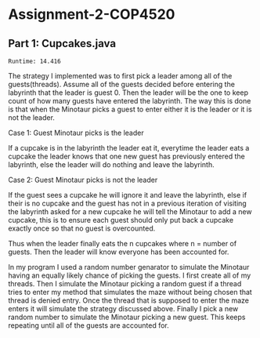 # Assignment-2-COP4520

## Part 1: Cupcakes.java

```
Runtime: 14.416
```

The strategy I implemented was to first pick a leader among all of the guests(threads). Assume all of the guests decided before entering the labyrinth that the leader
is guest 0. Then the leader will be the one to keep count of how many guests have entered the labyrinth. The way this is done is that when the Minotaur picks a guest to enter either it is the leader or it is not the leader.  

Case 1: Guest Minotaur picks is the leader  

If a cupcake is in the labyrinth the leader eat it, everytime the leader eats a cupcake the leader knows that one new guest has previously entered the labyrinth, else the leader will do nothing and leave the labyrinth.  

Case 2: Guest Minotaur picks is not the leader  

If the guest sees a cupcake he will ignore it and leave the labyrinth, else if their is no cupcake and the guest has not in a previous iteration of visiting the labyrinth asked for a new cupcake he will tell the Minotaur to add a new cupcake, this is to ensure each guest should only put back a cupcake exactly once so that no guest is overcounted.   

Thus when the leader finally eats the n cupcakes where n = number of guests. Then the leader will know everyone has been accounted for.  

In my program I used a random number genarator to simulate the Minotaur having an equally likely chance of picking the guests. I first create all of my threads. Then I simulate the Minotaur picking a random guest if a thread tries to enter my method that simulates the maze without being chosen that thread is denied entry. Once the thread that is supposed to enter the maze enters it will simulate the strategy discussed above. Finally I pick a new random number to simulate the Minotaur picking a new guest. This keeps repeating until all of the guests are accounted for.

 
